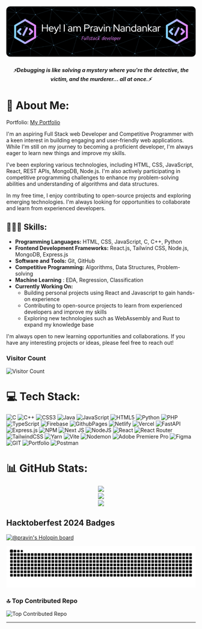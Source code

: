 <h1 align="center">
  <!-- <a href="https://git.io/typing-svg">
    <img src="https://readme-typing-svg.herokuapp.com/?lines=Hello,+There!+👋;This+is+Pravin+Nandankar;Nice+to+meet+you!&center=true&size=30">
  </a> -->
   <img src="images/banner.png" alt="My Profile Picture" width="600" />
</h1>

<!-- <p align='center'>
  <a href="https://www.linkedin.com/in/pravin-nandankar-a38910275/">
    <img height="30" src="https://raw.githubusercontent.com/8bithemant/8bithemant/master/linkedin.png?raw=true">
  </a>&nbsp;&nbsp;
  <a href="https://twitter.com/PravinNandanka3">
    <img height="30" src="https://raw.githubusercontent.com/8bithemant/8bithemant/master/twitter.png?raw=true">
  </a>&nbsp;&nbsp;
  <a href="https://www.instagram.com/pravin____x9/">
    <img height="30" src="https://raw.githubusercontent.com/8bithemant/8bithemant/master/devto.png?raw=true">
  </a>&nbsp;&nbsp;
</p> -->

<!-- <div align="center">
  <h3><img src="https://media.giphy.com/media/WUlplcMpOCEmTGBtBW/giphy.gif" width="30"> 🙎 Pravin Nandankar | 💻 Full Stack Developer | 🛸 India, Nagpur <img src="https://media.giphy.com/media/WUlplcMpOCEmTGBtBW/giphy.gif" width="30"></h3>
</div> -->

<h5 align="center">
  <i>⚡️Debugging is like solving a mystery where you're the detective, the victim, and the murderer... all at once.⚡️</i>
</h5>

# 💫 About Me:
Portfolio: [My Portfolio](https://portfolio-space-ydea.vercel.app/)

I'm an aspiring Full Stack web Developer and Competitive Programmer with a keen interest in building engaging and user-friendly web applications. While I'm still on my journey to becoming a proficient developer, I'm always eager to learn new things and improve my skills.

I've been exploring various technologies, including HTML, CSS, JavaScript, React, REST APIs, MongoDB, Node.js. I'm also actively participating in competitive programming challenges to enhance my problem-solving abilities and understanding of algorithms and data structures.

In my free time, I enjoy contributing to open-source projects and exploring emerging technologies. I'm always looking for opportunities to collaborate and learn from experienced developers.

## 👩🏾‍💻 Skills:
- **Programming Languages:** HTML, CSS, JavaScript, C, C++, Python
- **Frontend Development Frameworks:** React.js, Tailwind CSS, Node.js, MongoDB, Express.js
- **Software and Tools:** Git, GitHub
- **Competitive Programming:** Algorithms, Data Structures, Problem-solving
- **Machine Learning** : EDA, Regression, Classification
- **Currently Working On:**
  - Building personal projects using React and Javascript to gain hands-on experience
  - Contributing to open-source projects to learn from experienced developers and improve my skills
  - Exploring new technologies such as WebAssembly and Rust to expand my knowledge base

I'm always open to new learning opportunities and collaborations. If you have any interesting projects or ideas, please feel free to reach out!

### Visitor Count
![Visitor Count](https://profile-counter.glitch.me/pravin435916/count.svg)

# 💻 Tech Stack:

![C](https://img.shields.io/badge/c-%2300599C.svg?style=for-the-badge&logo=c&logoColor=white) ![C++](https://img.shields.io/badge/c++-%2300599C.svg?style=for-the-badge&logo=c%2B%2B&logoColor=white) ![CSS3](https://img.shields.io/badge/css3-%231572B6.svg?style=for-the-badge&logo=css3&logoColor=white) ![Java](https://img.shields.io/badge/java-%23ED8B00.svg?style=for-the-badge&logo=openjdk&logoColor=white) ![JavaScript](https://img.shields.io/badge/javascript-%23323330.svg?style=for-the-badge&logo=javascript&logoColor=%23F7DF1E) ![HTML5](https://img.shields.io/badge/html5-%23E34F26.svg?style=for-the-badge&logo=html5&logoColor=white) ![Python](https://img.shields.io/badge/python-3670A0?style=for-the-badge&logo=python&logoColor=ffdd54) ![PHP](https://img.shields.io/badge/php-%23777BB4.svg?style=for-the-badge&logo=php&logoColor=white) ![TypeScript](https://img.shields.io/badge/typescript-%23007ACC.svg?style=for-the-badge&logo=typescript&logoColor=white) ![Firebase](https://img.shields.io/badge/firebase-%23039BE5.svg?style=for-the-badge&logo=firebase) ![GithubPages](https://img.shields.io/badge/github%20pages-121013?style=for-the-badge&logo=github&logoColor=white) ![Netlify](https://img.shields.io/badge/netlify-%23000000.svg?style=for-the-badge&logo=netlify&logoColor=#00C7B7) ![Vercel](https://img.shields.io/badge/vercel-%23000000.svg?style=for-the-badge&logo=vercel&logoColor=white) ![FastAPI](https://img.shields.io/badge/FastAPI-005571?style=for-the-badge&logo=fastapi) ![Express.js](https://img.shields.io/badge/express.js-%23404d59.svg?style=for-the-badge&logo=express&logoColor=%2361DAFB) ![NPM](https://img.shields.io/badge/NPM-%23CB3837.svg?style=for-the-badge&logo=npm&logoColor=white) ![Next JS](https://img.shields.io/badge/Next-black?style=for-the-badge&logo=next.js&logoColor=white) ![NodeJS](https://img.shields.io/badge/node.js-6DA55F?style=for-the-badge&logo=node.js&logoColor=white) ![React](https://img.shields.io/badge/react-%2320232a.svg?style=for-the-badge&logo=react&logoColor=%2361DAFB) ![React Router](https://img.shields.io/badge/React_Router-CA4245?style=for-the-badge&logo=react-router&logoColor=white) ![TailwindCSS](https://img.shields.io/badge/tailwindcss-%2338B2AC.svg?style=for-the-badge&logo=tailwind-css&logoColor=white) ![Yarn](https://img.shields.io/badge/yarn-%232C8EBB.svg?style=for-the-badge&logo=yarn&logoColor=white) ![Vite](https://img.shields.io/badge/vite-%23646CFF.svg?style=for-the-badge&logo=vite&logoColor=white) ![Nodemon](https://img.shields.io/badge/NODEMON-%23323330.svg?style=for-the-badge&logo=nodemon&logoColor=%BBDEAD) ![Adobe Premiere Pro](https://img.shields.io/badge/Adobe%20Premiere%20Pro-9999FF.svg?style=for-the-badge&logo=Adobe%20Premiere%20Pro&logoColor=white) ![Figma](https://img.shields.io/badge/figma-%23F24E1E.svg?style=for-the-badge&logo=figma&logoColor=white) ![GIT](https://img.shields.io/badge/Git-fc6d26?style=for-the-badge&logo=git&logoColor=white) ![Portfolio](https://img.shields.io/badge/Portfolio-%23000000.svg?style=for-the-badge&logo=firefox&logoColor=#FF7139) ![Postman](https://img.shields.io/badge/Postman-FF6C37?style=for-the-badge&logo=postman&logoColor=white)

# 📊 GitHub Stats:

<div align="center">
  <img src="https://github-readme-stats.vercel.app/api?username=pravin435916&theme=dark&hide_border=false&include_all_commits=true&count_private=true"><br/>
  <img src="https://github-readme-streak-stats.herokuapp.com/?user=pravin435916&theme=dark&hide_border=false"><br/>
  <img src="https://github-readme-stats.vercel.app/api/top-langs/?username=pravin435916&theme=dark&hide_border=false&include_all_commits=true&count_private=true&layout=compact">
</div>

###
## Hacktoberfest 2024 Badges 
[![@pravin's Holopin board](https://holopin.me/pravin916)](https://holopin.io/@pravin916)

<picture>
  <source media="(prefers-color-scheme: dark)" srcset="https://github.com/pravin435916/pravin435916/blob/output/github-snake-dark.svg" />
  <source media="(prefers-color-scheme: light)" srcset="https://github.com/pravin435916/pravin435916/blob/output/github-snake.svg" />
  <img alt="github-snake" src="https://github.com/pravin435916/pravin435916/blob/output/github-snake.svg" />
</picture>

### 🔝 Top Contributed Repo
![Top Contributed Repo](https://github-contributor-stats.vercel.app/api?username=pravin435916&limit=5&theme=dark&combine_all_yearly_contributions=true)

---
